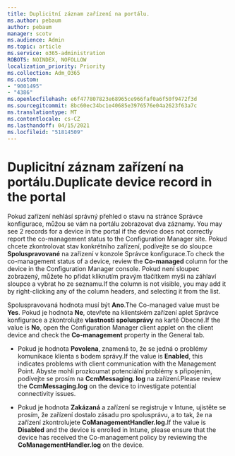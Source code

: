 ```yaml
---
title: Duplicitní záznam zařízení na portálu.
ms.author: pebaum
author: pebaum
manager: scotv
ms.audience: Admin
ms.topic: article
ms.service: o365-administration
ROBOTS: NOINDEX, NOFOLLOW
localization_priority: Priority
ms.collection: Adm_O365
ms.custom:
- "9001495"
- "4386"
ms.openlocfilehash: e6f477807823e68965ce966faf0a6f50f9472f3d
ms.sourcegitcommit: 8bc60ec34bc1e40685e3976576e04a2623f63a7c
ms.translationtype: MT
ms.contentlocale: cs-CZ
ms.lasthandoff: 04/15/2021
ms.locfileid: "51814509"
---
```

# <a name="duplicate-device-record-in-the-portal"></a><span data-ttu-id="b2621-102">Duplicitní záznam zařízení na portálu.</span><span class="sxs-lookup"><span data-stu-id="b2621-102">Duplicate device record in the portal</span></span>

<span data-ttu-id="b2621-103">Pokud zařízení nehlásí správný přehled o stavu na stránce Správce konfigurace, můžou se vám na portálu zobrazovat dva záznamy. </span><span class="sxs-lookup"><span data-stu-id="b2621-103">You may see 2 records for a device in the portal if the device does not correctly report the co-management status to the Configuration Manager site.</span></span> <span data-ttu-id="b2621-104">Pokud chcete zkontrolovat stav konkrétního zařízení, podívejte se do sloupce **Spoluspravované** na zařízení v konzole Správce konfigurace.</span><span class="sxs-lookup"><span data-stu-id="b2621-104">To check the co-management status of a device, review the **Co-managed** column for the device in the Configuration Manager console.</span></span> <span data-ttu-id="b2621-105">Pokud není sloupec zobrazený, můžete ho přidat kliknutím pravým tlačítkem myši na záhlaví sloupce a vybrat ho ze seznamu.</span><span class="sxs-lookup"><span data-stu-id="b2621-105">If the column is not visible, you may add it by right-clicking any of the column headers, and selecting it from the list.</span></span>

<span data-ttu-id="b2621-106">Spoluspravovaná hodnota musí být **Ano**.</span><span class="sxs-lookup"><span data-stu-id="b2621-106">The Co-managed value must be **Yes**.</span></span> <span data-ttu-id="b2621-107">Pokud je hodnota **Ne**, otevřete na klientském zařízení aplet Správce konfigurace a zkontrolujte **vlastnosti spolusprávy** na kartě Obecné.</span><span class="sxs-lookup"><span data-stu-id="b2621-107">If the value is **No**, open the Configuration Manager client applet on the client device and check the **Co-management** property in the General tab.</span></span>

- <span data-ttu-id="b2621-108">Pokud je hodnota **Povolena**, znamená to, že se jedná o problémy komunikace klienta s bodem správy.</span><span class="sxs-lookup"><span data-stu-id="b2621-108">If the value is **Enabled**, this indicates problems with client communication with the Management Point.</span></span> <span data-ttu-id="b2621-109">Abyste mohli prozkoumat potenciální problémy s připojením, podívejte se prosím na **CcmMessaging. log** na zařízení.</span><span class="sxs-lookup"><span data-stu-id="b2621-109">Please review the **CcmMessaging.log** on the device to investigate potential connectivity issues.</span></span>

- <span data-ttu-id="b2621-110">Pokud je hodnota **Zakázaná** a zařízení se registruje v Intune, ujistěte se prosím, že zařízení dostalo zásadu pro spolusprávu, a to tak, že na zařízení zkontrolujete **CoManagementHandler.log.**</span><span class="sxs-lookup"><span data-stu-id="b2621-110">If the value is **Disabled** and the device is enrolled in Intune, please ensure that the device has received the Co-management policy by reviewing the **CoManagementHandler.log** on the device.</span></span>
